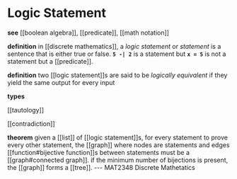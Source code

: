 # Logic Statement

**see** [[boolean algebra]], [[predicate]], [[math notation]]

**definition** in [[discrete mathematics]], a _logic statement_ or _statement_ is a sentence that is either true or false. **`5 -| 2`** is a statement but **`x = 5`** is not a statement but a [[predicate]].

**definition** two [[logic statement]]s are said to be _logically equivalent_ if they yield the same output for every input

**types**

[[tautology]]

[[contradiction]]

**theorem** given a [[list]] of [[logic statement]]s, for every statement to prove every other statement, the [[graph]] where nodes are statements and edges [[function#bijective function]]s between statements must be a [[graph#connected graph]]. if the minimum number of bijections is present, the [[graph]] forms a [[tree]]. --- MAT2348 Discrete Mathetatics
